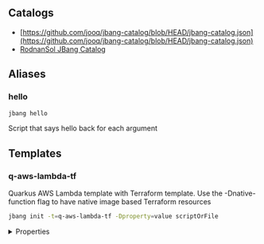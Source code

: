 

## Catalogs
* [https://github.com/jooq/jbang-catalog/blob/HEAD/jbang-catalog.json](https://github.com/jooq/jbang-catalog/blob/HEAD/jbang-catalog.json)
* [RodnanSol JBang Catalog](https://github.com/rodnansol/jbang-catalog/blob/HEAD/jbang-catalog.json)

## Aliases

### hello
```bash
jbang hello
```
Script that says hello back for each argument


## Templates

### q-aws-lambda-tf

Quarkus AWS Lambda template with Terraform template. Use the -Dnative-function flag to have native image based Terraform resources
```bash
jbang init -t=q-aws-lambda-tf -Dproperty=value scriptOrFile
```

<details>
    <summary>Properties</summary>

| Name | Description | Default value |
|------|-------------|---------------|
| mode | Quarkus Lambda mode: simple or funq | simple
| tf-providers | If enabled extra Terraform related providers will be generated | false
| tf-provider-aws-version | Version of the AWS Terraform provider | 3.71.0
| tf-provider-archive-version | Version of the Archive Terraform provider | 2.2.0
| tf-provider-null-version | Version of the NULL Terraform provider | 3.1.0
| tf-provider-aws-region | AWS Region | eu-central-1
| aws-vpc-integration | AWSLambdaVPCAccessExecutionRole will be added to the lambda function  | false
| aws-lambda-logging | If logging should be enabled or not | false
| native-function | Native executable based lambda or not | false
| lambda-handler | Lambda handler method&#x27;s name. By default it will be decided by the &#x27;mode&#x27; property, but could be overriden. | 


</details>




